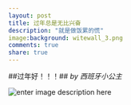 ```yaml
---
layout: post
title: 过年总是无比兴奋
description: "就是做饭累的慌"
image:background: witewall_3.png
comments: true
share: true
---
```

##过年好！！！##
*by 西班牙小公主*


![enter image description here](http://ww4.sinaimg.cn/mw1024/6bfe8f1bgw1f0rg0aiqdnj20dr1t5tsq.jpg)
